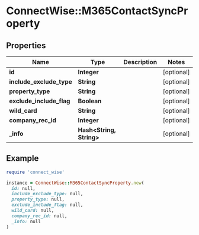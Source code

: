 # ConnectWise::M365ContactSyncProperty

## Properties

| Name | Type | Description | Notes |
| ---- | ---- | ----------- | ----- |
| **id** | **Integer** |  | [optional] |
| **include_exclude_type** | **String** |  | [optional] |
| **property_type** | **String** |  | [optional] |
| **exclude_include_flag** | **Boolean** |  | [optional] |
| **wild_card** | **String** |  | [optional] |
| **company_rec_id** | **Integer** |  | [optional] |
| **_info** | **Hash&lt;String, String&gt;** |  | [optional] |

## Example

```ruby
require 'connect_wise'

instance = ConnectWise::M365ContactSyncProperty.new(
  id: null,
  include_exclude_type: null,
  property_type: null,
  exclude_include_flag: null,
  wild_card: null,
  company_rec_id: null,
  _info: null
)
```

